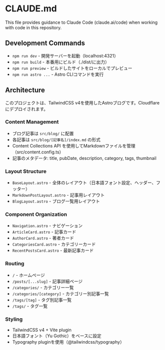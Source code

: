 # CLAUDE.md

This file provides guidance to Claude Code (claude.ai/code) when working with code in this repository.

## Development Commands

- `npm run dev` - 開発サーバーを起動（localhost:4321）
- `npm run build` - 本番用にビルド（./dist/に出力）
- `npm run preview` - ビルドしたサイトをローカルでプレビュー
- `npm run astro ...` - Astro CLIコマンドを実行

## Architecture

このプロジェクトは、TailwindCSS v4を使用したAstroブログです。Cloudflareにデプロイされます。

### Content Management

- ブログ記事は `src/blog/` に配置
- 各記事は `src/blog/[記事名]/index.md` の形式
- Content Collections API を使用してMarkdownファイルを管理（src/content.config.ts）
- 記事のメタデータ: title, pubDate, description, category, tags, thumbnail

### Layout Structure

- `BaseLayout.astro` - 全体のレイアウト（日本語フォント設定、ヘッダー、フッター）
- `MarkdownPostLayout.astro` - 記事用レイアウト
- `BlogLayout.astro` - ブログ一覧用レイアウト

### Component Organization

- `Navigation.astro` - ナビゲーション
- `ArticleCard.astro` - 記事カード
- `AuthorCard.astro` - 著者カード
- `CategoriesCard.astro` - カテゴリーカード
- `RecentPostsCard.astro` - 最新記事カード

### Routing

- `/` - ホームページ
- `/posts/[...slug]` - 記事詳細ページ
- `/categories/` - カテゴリー一覧
- `/categories/[category]` - カテゴリー別記事一覧
- `/tags/[tag]` - タグ別記事一覧
- `/tags/` - タグ一覧

### Styling

- TailwindCSS v4 + Vite plugin
- 日本語フォント（Yu Gothic）をベースに設定
- Typography pluginを使用（@tailwindcss/typography）